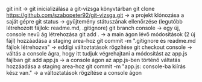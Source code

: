 git init -> git inicializálása a git-vizsga könyvtárban
git clone https://github.com/szabopeter92/git-vizsga.git   -> a projekt klónozása a saját gépre
git status -> gyűjtemény státuszának ellenőrzése (legutóbb létrehozott fájlok: readme.md, .gitignore)
git branch console -> egy új, console nevű ág létrehozása
git add . -> a main ágon lévő módosítások (2 új fájl) hozzáadása a staging area-hoz
git commit -m ".gitignore és readme.md fájlok létrehozva" -> eddigi változtatások rögzítése
git checkout console -> váltás a console ágra, hogy itt tudjuk végrehajtani a módosítást az app.js fájlban
git add app.js -> a console ágon az app.js-ben történő váltatás hozzáadása a staging area-hoz
git commit -m "app.js: console-ba kiírás kész van." -> a változtatások rögzítése a console ágon